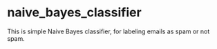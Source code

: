 naive_bayes_classifier
======================

This is simple Naive Bayes classifier, for labeling emails as spam or not spam.
